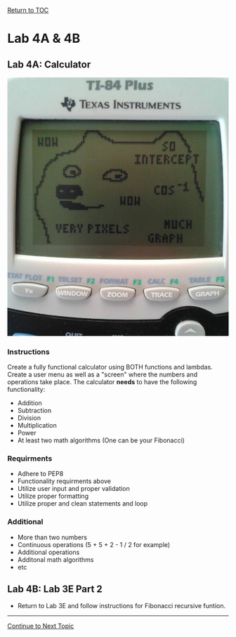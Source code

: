 <a href="https://github.com/CyberTrainingUSAF/07-Python-Programming/blob/master/00-Table-of-Contents.md" rel="Return to TOC"> Return to TOC </a>

# Lab 4A & 4B

## Lab 4A: Calculator

![](../.gitbook/assets/doge.jpg)

### Instructions

Create a fully functional calculator using BOTH functions and lambdas. Create a user menu as well as a "screen" where the numbers and operations take place. The calculator **needs** to have the following functionality:

* Addition
* Subtraction
* Division
* Multiplication
* Power
* At least two math algorithms \(One can be your Fibonacci\)

### Requirments

* Adhere to PEP8
* Functionality requirments above
* Utilize user input and proper validation
* Utilize proper formatting
* Utilize proper and clean statements and loop

### Additional

* More than two numbers
* Continuous operations \(5 + 5 + 2 - 1 / 2 for example\)
* Additional operations
* Additonal math algorithms
* etc

## Lab 4B: Lab 3E Part 2

* Return to Lab 3E and follow instructions for Fibonacci recursive funtion. 

---

<a href="https://github.com/CyberTrainingUSAF/07-Python-Programming/blob/master/04_functions/04_list_comprehension.md" > Continue to Next Topic </a>
